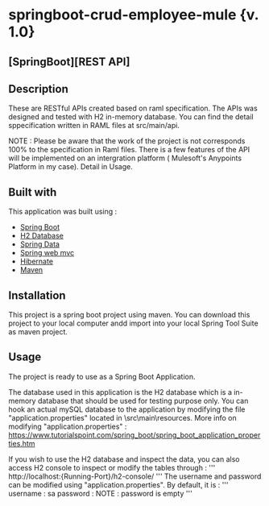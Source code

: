 # springboot-crud-employee-mule {v. 1.0}

## [SpringBoot][REST API] 

## Description
These are RESTful APIs created based on raml specification. The APIs was designed and tested with H2 in-memory database.
You can find the detail sppecification written in RAML files at src/main/api.

NOTE : Please be aware that the work of the project is not corresponds 100% to the specification in Raml files. There is a few features of the API will be implemented on an intergration platform ( Mulesoft's Anypoints Platform in my case). Detail in Usage. 

## Built with
This application was built using :
- [Spring Boot](https://spring.io/projects/spring-boot)
- [H2 Database](https://www.h2database.com/html/main.html)
- [Spring Data](https://spring.io/projects/spring-data)
- [Spring web mvc](https://docs.spring.io/spring/docs/current/spring-framework-reference/web.html)
- [Hibernate](https://hibernate.org/)
- [Maven](https://maven.apache.org/)

## Installation 

This project is a spring boot project using maven. You can download this project to your local computer andd import into your local Spring Tool Suite as maven project.

## Usage

The project is ready to use as a Spring Boot Application. 

The database used in this application is the H2 database which is a in-memory database that should be used for testing purpose only. You can hook an actual mySQL database to the application by modifying the file "application.properties" located in \src\main\resources\.
More info on modifying "application.properties" : 
https://www.tutorialspoint.com/spring_boot/spring_boot_application_properties.htm

If you wish to use the H2 database and inspect the data, you can also access H2 console to inspect or modify the tables through :
'''
http://localhost:{Running-Port}/h2-console/
'''
The username and password can be modified using "application.properties". By default, it is : 
'''
username : sa
password :
NOTE : password is empty 
'''
